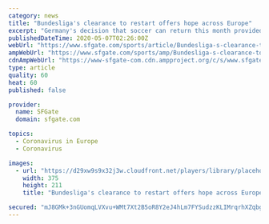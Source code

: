 ```yaml
---
category: news
title: "Bundesliga's clearance to restart offers hope across Europe"
excerpt: "Germany's decision that soccer can return this month provided encouragement for players and teams across Europe on Wednesday that the shutdown caused by the coronavirus pandemic could soon be coming to an end."
publishedDateTime: 2020-05-07T02:26:00Z
webUrl: "https://www.sfgate.com/sports/article/Bundesliga-s-clearance-to-restart-offers-hope-15251294.php"
ampWebUrl: "https://www.sfgate.com/sports/amp/Bundesliga-s-clearance-to-restart-offers-hope-15251294.php"
cdnAmpWebUrl: "https://www-sfgate-com.cdn.ampproject.org/c/s/www.sfgate.com/sports/amp/Bundesliga-s-clearance-to-restart-offers-hope-15251294.php"
type: article
quality: 60
heat: 60
published: false

provider:
  name: SFGate
  domain: sfgate.com

topics:
  - Coronavirus in Europe
  - Coronavirus

images:
  - url: "https://d29xw9s9x32j3w.cloudfront.net/players/library/placeholder.png"
    width: 375
    height: 211
    title: "Bundesliga's clearance to restart offers hope across Europe"

secured: "mJ8GMk+3nGUomqLVXvu+WMt7Xt2B5oR8Y2eJ4hLm7FYSudzzKLIMrqrhXZqbgPrIpFah18v3XKC6BrlM252BmbRUyl1BR99B3l2iDYdO14BYyf9XwnuY5OIfA/EhTkVgAtfEj+bQbcYchPdpKhgOLRelx77w5jYOx0U/wIIy9GnJyh+1GktC0S/34KLGLL4sEPdZEU5Pkw9uSqwONLKZLU/ejpBFQDsLgN214uNdWKEpO+X07UVm03YKV7AVJUrpw/yIJ9eKLtpHEu/6niBF+uzdPEBlcVevd8vJotV/SbJ6mqCFFBdwgSPCGy1nwIaL;RAr5vKdC5yd67Tm68+/j0g=="
---
```



